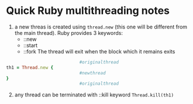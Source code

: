 # Quick Ruby multithreading notes


1. a new threas is created using ```thread.new``` (this one will be different from the main thread). Ruby provides 3 keywords:
    - ::new
    - ::start
    - ::fork
   The thread will exit when the block which it remains exits


```ruby
                            #originalthread
th1 = Thread.new {
                            #newthread
}
                            #originalthread
```
2. any thread can be terminated with ::kill keyword ```Thread.kill(th1)```